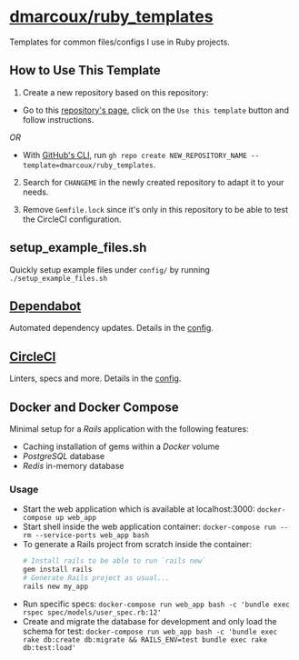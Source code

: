 # <a href="https://github.com/dmarcoux/ruby_templates">dmarcoux/ruby_templates</a>

Templates for common files/configs I use in Ruby projects.

## How to Use This Template

1. Create a new repository based on this repository:
- Go to this [repository's page](https://github.com/dmarcoux/ruby_templates),
  click on the `Use this template` button and follow instructions.

*OR*

- With [GitHub's CLI](https://github.com/cli/cli), run `gh repo create
  NEW_REPOSITORY_NAME --template=dmarcoux/ruby_templates`.

2. Search for `CHANGEME` in the newly created repository to adapt it to your
   needs.

3. Remove `Gemfile.lock` since it's only in this repository to be able to test
   the CircleCI configuration.

## setup_example_files.sh

Quickly setup example files under `config/` by running `./setup_example_files.sh`

## [Dependabot](https://dependabot.com/)

Automated dependency updates. Details in the [config](./.github/dependabot.yml).

## [CircleCI](https://circleci.com/)

Linters, specs and more.
Details in the [config](./.circleci/config.yml).

## Docker and Docker Compose

Minimal setup for a *Rails* application with the following features:
- Caching installation of gems within a *Docker* volume
- *PostgreSQL* database
- *Redis* in-memory database

### Usage

- Start the web application which is available at localhost:3000: `docker-compose up web_app`
- Start shell inside the web application container: `docker-compose run --rm --service-ports web_app bash`
- To generate a Rails project from scratch inside the container:
    ```bash
    # Install rails to be able to run `rails new`
    gem install rails
    # Generate Rails project as usual...
    rails new my_app
    ```
- Run specific specs: `docker-compose run web_app bash -c 'bundle exec rspec spec/models/user_spec.rb:12'`
- Create and migrate the database for development and only load the schema for test: `docker-compose run web_app bash -c 'bundle exec rake db:create db:migrate && RAILS_ENV=test bundle exec rake db:test:load'`
